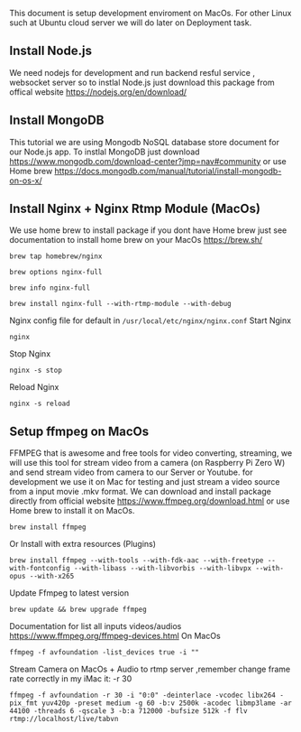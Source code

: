 This document is setup development enviroment on MacOs. For other Linux such at Ubuntu cloud server we will do later on Deployment task.


## Install Node.js

We need nodejs for development and run backend resful service , websocket server so to instlal Node.js just download this package from offical website https://nodejs.org/en/download/
## Install MongoDB 
This tutorial we are using Mongodb NoSQL database store document for our Node.js app. To instlal MongoDB just download https://www.mongodb.com/download-center?jmp=nav#community 
or use Home brew https://docs.mongodb.com/manual/tutorial/install-mongodb-on-os-x/
## Install Nginx + Nginx Rtmp Module (MacOs)
We use home brew to install package if you dont have Home brew just see documentation to install home brew on your MacOs https://brew.sh/ 

```
brew tap homebrew/nginx
```

```
brew options nginx-full

```

```
brew info nginx-full

```

```
brew install nginx-full --with-rtmp-module --with-debug

```

Nginx config file for default in ``` /usr/local/etc/nginx/nginx.conf ```
Start Nginx
```
nginx
```
Stop Nginx
```
nginx -s stop
```
Reload Nginx
```
nginx -s reload
```

## Setup ffmpeg on MacOs 
FFMPEG that is awesome and free tools for video converting, streaming, we will use this tool for stream video from a camera (on Raspberry Pi Zero W) and send stream video from camera to our Server or Youtube. 
for development we use it on Mac for testing and just stream a video source from a input movie .mkv format.
We can download and install package directly from official website https://www.ffmpeg.org/download.html
or use Home brew to install it on MacOs.
```
brew install ffmpeg
```
Or Install with extra resources (Plugins)

```
brew install ffmpeg --with-tools --with-fdk-aac --with-freetype --with-fontconfig --with-libass --with-libvorbis --with-libvpx --with-opus --with-x265

```
Update Ffmpeg to latest version
```
brew update && brew upgrade ffmpeg
```

Documentation for list all inputs videos/audios https://www.ffmpeg.org/ffmpeg-devices.html 
On MacOs 
```
ffmpeg -f avfoundation -list_devices true -i ""

```
Stream Camera on MacOs + Audio to rtmp server ,remember change frame rate correctly in my iMac it:  -r 30
```
ffmpeg -f avfoundation -r 30 -i "0:0" -deinterlace -vcodec libx264 -pix_fmt yuv420p -preset medium -g 60 -b:v 2500k -acodec libmp3lame -ar 44100 -threads 6 -qscale 3 -b:a 712000 -bufsize 512k -f flv rtmp://localhost/live/tabvn

```
